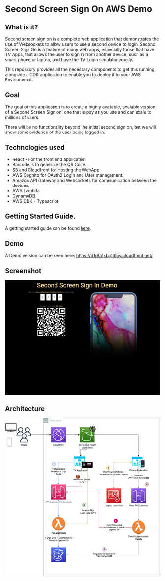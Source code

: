 # Second Screen Sign On AWS Demo

## What is it?

Second screen sign on is a complete web application that demonstrates the use of Websockets to allow users to use a second device to login.  Second Screen Sign On is a feature of many web apps, especially those that have TV Apps, that allows the user to sign in from another device, such as a smart phone or laptop, and have the TV Login simulataneously. 

This repository provides all the necessary components to get this running, alongside a CDK application to enable you to deploy it to your AWS Envirionemnt.

## Goal 

The goal of this application is to create a highly available, scalable version of a Second Screen Sign on, one that is pay as you use and can scale to millions of users. 

There will be no functionality beyond the initial second sign on, but we will show some evidence of the user being logged in. 

## Technologies used

* React - For the front end application 
* Barcode.js to generate the QR Code. 
* S3 and Cloudfront for Hosting the WebApp. 
* AWS Cognito for OAuth2 Login and User management. 
* Amazon API Gateway and Websockets for communication between the devices. 
* AWS Lambda
* DynamoDB 
* AWS CDK - Typescript 


## Getting Started Guide. 

A getting started guide can be found [here](./cdk/README.md).

## Demo 

A Demo version can be seen here: https://d1r9a1kbg13l5y.cloudfront.net/

## Screenshot

![Screenshot](./docs/img/screenshot.png)

## Architecture 

![Architecture Diagram](./docs/img/architecture.png)


